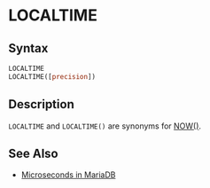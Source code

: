 # LOCALTIME

## Syntax

```sql
LOCALTIME
LOCALTIME([precision])
```

## Description

`LOCALTIME` and `LOCALTIME()` are synonyms for [NOW()](/built-in-functions/date-time-functions/now).

## See Also

- [Microseconds in MariaDB](/built-in-functions/date-time-functions/microseconds-in-mariadb)